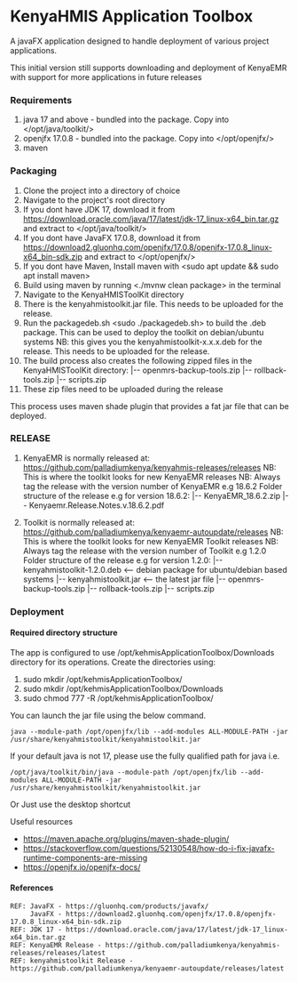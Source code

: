 KenyaHMIS Application Toolbox
=============================
A javaFX application designed to handle deployment of various project applications. 

This initial version still supports downloading and deployment of KenyaEMR with support for more applications in future releases

### Requirements
1. java 17 and above - bundled into the package. Copy into </opt/java/toolkit/>
2. openjfx 17.0.8 - bundled into the package. Copy into </opt/openjfx/>
3. maven

### Packaging
1. Clone the project into a directory of choice
2. Navigate to the project's root directory
3. If you dont have JDK 17, download it from https://download.oracle.com/java/17/latest/jdk-17_linux-x64_bin.tar.gz and extract to </opt/java/toolkit/>
4. If you dont have JavaFX 17.0.8, download it from https://download2.gluonhq.com/openjfx/17.0.8/openjfx-17.0.8_linux-x64_bin-sdk.zip and extract to </opt/openjfx/>
5. If you dont have Maven, Install maven with <sudo apt update && sudo apt install maven>
6. Build using maven by running <./mvnw clean package> in the terminal
7. Navigate to the KenyaHMISToolKit directory
8. There is the kenyahmistoolkit.jar file. This needs to be uploaded for the release.
8. Run the packagedeb.sh <sudo ./packagedeb.sh> to build the .deb package. This can be used to deploy the toolkit on debian/ubuntu systems 
    NB: this gives you the kenyahmistoolkit-x.x.x.deb for the release. This needs to be uploaded for the release.
9. The build process also creates the following zipped files in the KenyaHMISToolKit directory:
        |-- openmrs-backup-tools.zip
        |-- rollback-tools.zip
        |-- scripts.zip
10. These zip files need to be uploaded during the release

This process uses maven shade plugin that provides a fat jar file that can be deployed. 

### RELEASE
1. KenyaEMR is normally released at: https://github.com/palladiumkenya/kenyahmis-releases/releases
    NB: This is where the toolkit looks for new KenyaEMR releases
    NB: Always tag the release with the version number of KenyaEMR e.g 18.6.2
        Folder structure of the release e.g for version 18.6.2:
            |--  KenyaEMR_18.6.2.zip
            |--  Kenyaemr.Release.Notes.v.18.6.2.pdf 

2. Toolkit is normally released at: https://github.com/palladiumkenya/kenyaemr-autoupdate/releases
    NB: This is where the toolkit looks for new KenyaEMR Toolkit releases
    NB: Always tag the release with the version number of Toolkit e.g 1.2.0
            Folder structure of the release e.g for version 1.2.0:
            |--  kenyahmistoolkit-1.2.0.deb  <-- debian package for ubuntu/debian based systems
            |--  kenyahmistoolkit.jar  <-- the latest jar file
            |--  openmrs-backup-tools.zip
            |--  rollback-tools.zip
            |--  scripts.zip

### Deployment

#### Required directory structure
The app is configured to use /opt/kehmisApplicationToolbox/Downloads directory for its operations. Create the directories using:

1. sudo mkdir /opt/kehmisApplicationToolbox/
2. sudo mkdir /opt/kehmisApplicationToolbox/Downloads
3. sudo chmod 777 -R /opt/kehmisApplicationToolbox/

You can launch the jar file using the below command. 

    java --module-path /opt/openjfx/lib --add-modules ALL-MODULE-PATH -jar /usr/share/kenyahmistoolkit/kenyahmistoolkit.jar

If your default java is not 17, please use the fully qualified path for java i.e. 

    /opt/java/toolkit/bin/java --module-path /opt/openjfx/lib --add-modules ALL-MODULE-PATH -jar /usr/share/kenyahmistoolkit/kenyahmistoolkit.jar

Or 
    Just use the desktop shortcut

Useful resources
- https://maven.apache.org/plugins/maven-shade-plugin/
- https://stackoverflow.com/questions/52130548/how-do-i-fix-javafx-runtime-components-are-missing
- https://openjfx.io/openjfx-docs/

#### References
```
REF: JavaFX - https://gluonhq.com/products/javafx/
     JavaFX - https://download2.gluonhq.com/openjfx/17.0.8/openjfx-17.0.8_linux-x64_bin-sdk.zip
REF: JDK 17 - https://download.oracle.com/java/17/latest/jdk-17_linux-x64_bin.tar.gz
REF: KenyaEMR Release - https://github.com/palladiumkenya/kenyahmis-releases/releases/latest
REF: kenyahmistoolkit Release - https://github.com/palladiumkenya/kenyaemr-autoupdate/releases/latest
```

